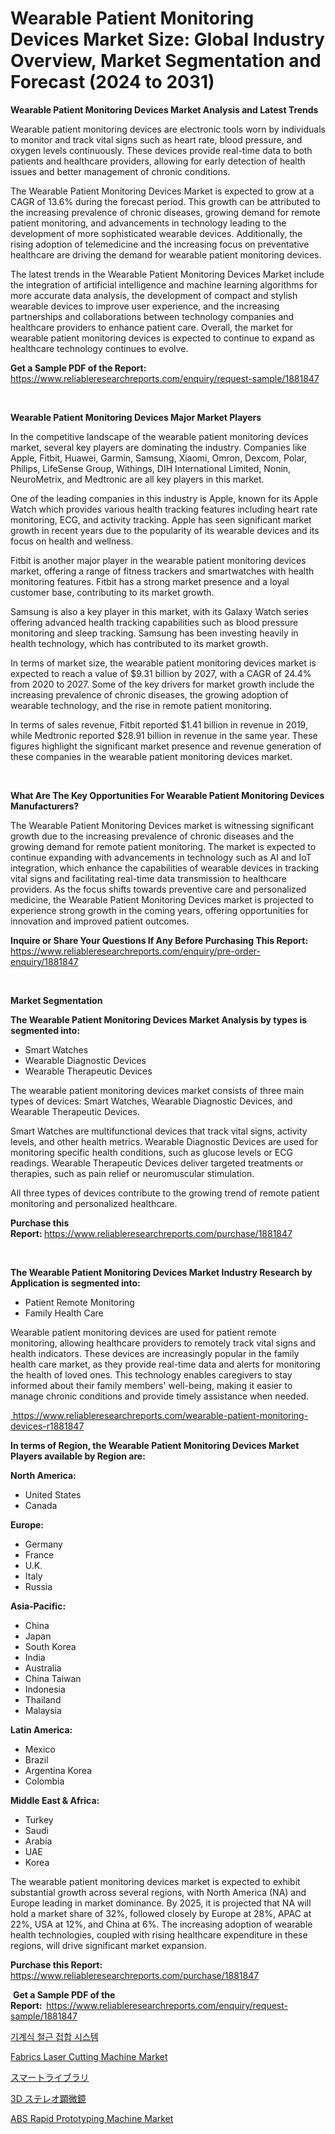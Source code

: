 <p><h1>Wearable Patient Monitoring Devices Market Size: Global Industry Overview, Market Segmentation and Forecast (2024 to 2031)</h1></p><p><strong>Wearable Patient Monitoring Devices Market Analysis and Latest Trends</strong></p>
<p><p>Wearable patient monitoring devices are electronic tools worn by individuals to monitor and track vital signs such as heart rate, blood pressure, and oxygen levels continuously. These devices provide real-time data to both patients and healthcare providers, allowing for early detection of health issues and better management of chronic conditions.</p><p>The Wearable Patient Monitoring Devices Market is expected to grow at a CAGR of 13.6% during the forecast period. This growth can be attributed to the increasing prevalence of chronic diseases, growing demand for remote patient monitoring, and advancements in technology leading to the development of more sophisticated wearable devices. Additionally, the rising adoption of telemedicine and the increasing focus on preventative healthcare are driving the demand for wearable patient monitoring devices.</p><p>The latest trends in the Wearable Patient Monitoring Devices Market include the integration of artificial intelligence and machine learning algorithms for more accurate data analysis, the development of compact and stylish wearable devices to improve user experience, and the increasing partnerships and collaborations between technology companies and healthcare providers to enhance patient care. Overall, the market for wearable patient monitoring devices is expected to continue to expand as healthcare technology continues to evolve.</p></p>
<p><strong>Get a Sample PDF of the Report:&nbsp;</strong> <a href="https://www.reliableresearchreports.com/enquiry/request-sample/1881847">https://www.reliableresearchreports.com/enquiry/request-sample/1881847</a></p>
<p>&nbsp;</p>
<p><strong>Wearable Patient Monitoring Devices Major Market Players</strong></p>
<p><p>In the competitive landscape of the wearable patient monitoring devices market, several key players are dominating the industry. Companies like Apple, Fitbit, Huawei, Garmin, Samsung, Xiaomi, Omron, Dexcom, Polar, Philips, LifeSense Group, Withings, DIH International Limited, Nonin, NeuroMetrix, and Medtronic are all key players in this market.</p><p>One of the leading companies in this industry is Apple, known for its Apple Watch which provides various health tracking features including heart rate monitoring, ECG, and activity tracking. Apple has seen significant market growth in recent years due to the popularity of its wearable devices and its focus on health and wellness.</p><p>Fitbit is another major player in the wearable patient monitoring devices market, offering a range of fitness trackers and smartwatches with health monitoring features. Fitbit has a strong market presence and a loyal customer base, contributing to its market growth.</p><p>Samsung is also a key player in this market, with its Galaxy Watch series offering advanced health tracking capabilities such as blood pressure monitoring and sleep tracking. Samsung has been investing heavily in health technology, which has contributed to its market growth.</p><p>In terms of market size, the wearable patient monitoring devices market is expected to reach a value of $9.31 billion by 2027, with a CAGR of 24.4% from 2020 to 2027. Some of the key drivers for market growth include the increasing prevalence of chronic diseases, the growing adoption of wearable technology, and the rise in remote patient monitoring.</p><p>In terms of sales revenue, Fitbit reported $1.41 billion in revenue in 2019, while Medtronic reported $28.91 billion in revenue in the same year. These figures highlight the significant market presence and revenue generation of these companies in the wearable patient monitoring devices market.</p></p>
<p>&nbsp;</p>
<p><strong>What Are The Key Opportunities For Wearable Patient Monitoring Devices Manufacturers?</strong></p>
<p><p>The Wearable Patient Monitoring Devices market is witnessing significant growth due to the increasing prevalence of chronic diseases and the growing demand for remote patient monitoring. The market is expected to continue expanding with advancements in technology such as AI and IoT integration, which enhance the capabilities of wearable devices in tracking vital signs and facilitating real-time data transmission to healthcare providers. As the focus shifts towards preventive care and personalized medicine, the Wearable Patient Monitoring Devices market is projected to experience strong growth in the coming years, offering opportunities for innovation and improved patient outcomes.</p></p>
<p><strong>Inquire or Share Your Questions If Any Before Purchasing This Report:</strong> <a href="https://www.reliableresearchreports.com/enquiry/pre-order-enquiry/1881847">https://www.reliableresearchreports.com/enquiry/pre-order-enquiry/1881847</a></p>
<p>&nbsp;</p>
<p><strong>Market Segmentation</strong></p>
<p><strong>The Wearable Patient Monitoring Devices Market Analysis by types is segmented into:</strong></p>
<p><ul><li>Smart Watches</li><li>Wearable Diagnostic Devices</li><li>Wearable Therapeutic Devices</li></ul></p>
<p><p>The wearable patient monitoring devices market consists of three main types of devices: Smart Watches, Wearable Diagnostic Devices, and Wearable Therapeutic Devices.</p><p>Smart Watches are multifunctional devices that track vital signs, activity levels, and other health metrics. Wearable Diagnostic Devices are used for monitoring specific health conditions, such as glucose levels or ECG readings. Wearable Therapeutic Devices deliver targeted treatments or therapies, such as pain relief or neuromuscular stimulation.</p><p>All three types of devices contribute to the growing trend of remote patient monitoring and personalized healthcare.</p></p>
<p><strong>Purchase this Report:&nbsp;</strong><a href="https://www.reliableresearchreports.com/purchase/1881847">https://www.reliableresearchreports.com/purchase/1881847</a></p>
<p>&nbsp;</p>
<p><strong>The Wearable Patient Monitoring Devices Market Industry Research by Application is segmented into:</strong></p>
<p><ul><li>Patient Remote Monitoring</li><li>Family Health Care</li></ul></p>
<p><p>Wearable patient monitoring devices are used for patient remote monitoring, allowing healthcare providers to remotely track vital signs and health indicators. These devices are increasingly popular in the family health care market, as they provide real-time data and alerts for monitoring the health of loved ones. This technology enables caregivers to stay informed about their family members' well-being, making it easier to manage chronic conditions and provide timely assistance when needed.</p></p>
<p><a href="https://www.reliableresearchreports.com/wearable-patient-monitoring-devices-r1881847">&nbsp;https://www.reliableresearchreports.com/wearable-patient-monitoring-devices-r1881847</a></p>
<p><strong>In terms of Region, the Wearable Patient Monitoring Devices Market Players available by Region are:</strong></p>
<p>
    <p> <strong> North America: </strong>
        <ul>
            <li>United States</li>
            <li>Canada</li>
        </ul>
        </p> 
    <p> <strong> Europe: </strong>
        <ul>
            <li>Germany</li>
            <li>France</li>
            <li>U.K.</li>
            <li>Italy</li>
            <li>Russia</li>
        </ul>
        </p> 
    <p> <strong> Asia-Pacific: </strong>
        <ul>
            <li>China</li>
            <li>Japan</li>
            <li>South Korea</li>
            <li>India</li>
            <li>Australia</li>
            <li>China Taiwan</li>
            <li>Indonesia</li>
            <li>Thailand</li>
            <li>Malaysia</li>
        </ul>
        </p> 
    <p> <strong> Latin America: </strong>
        <ul>
            <li>Mexico</li>
            <li>Brazil</li>
            <li>Argentina Korea</li>
            <li>Colombia</li>
        </ul>
        </p> 
    <p> <strong> Middle East & Africa: </strong>
        <ul>
            <li>Turkey</li>
            <li>Saudi</li>
            <li>Arabia</li>
            <li>UAE</li>
            <li>Korea</li>
        </ul>
    </p>
    </p>
<p><p>The wearable patient monitoring devices market is expected to exhibit substantial growth across several regions, with North America (NA) and Europe leading in market dominance. By 2025, it is projected that NA will hold a market share of 32%, followed closely by Europe at 28%, APAC at 22%, USA at 12%, and China at 6%. The increasing adoption of wearable health technologies, coupled with rising healthcare expenditure in these regions, will drive significant market expansion.</p></p>
<p><strong>Purchase this Report: </strong><a href="https://www.reliableresearchreports.com/purchase/1881847">https://www.reliableresearchreports.com/purchase/1881847</a></p>
<p>&nbsp;<strong>Get a Sample PDF of the Report:&nbsp;&nbsp;</strong><a href="https://www.reliableresearchreports.com/enquiry/request-sample/1881847">https://www.reliableresearchreports.com/enquiry/request-sample/1881847</a></p>
<p><strong></strong></p>
<p><p><a href="https://medium.com/@carolynurton5656/%EA%B8%B0%EA%B3%84%EC%8B%9D-%EA%B0%95%EC%B2%A0%EC%9E%AC-%EC%B1%84%EC%9A%B0%EA%B8%B0-%EC%8B%9C%EC%8A%A4%ED%85%9C-%EC%8B%9C%EC%9E%A5-%EC%8B%9C%EC%9E%A5%EC%A0%90%EC%9C%A0%EC%9C%A8-%EC%8B%9C%EC%9E%A5%EB%8F%99%ED%96%A5-%EB%B0%8F-%EB%AF%B8%EB%9E%98-%EC%84%B1%EC%9E%A5-%ED%83%90%EC%83%89-2c308617f41e">기계식 철근 접합 시스템</a></p><p><a href="https://www.linkedin.com/pulse/fabrics-laser-cutting-machine-market-analysis-its-cagr-segmentation-ysw1e?trackingId=UWEMulgAC0NNWk0p0rzdvg%3D%3D">Fabrics Laser Cutting Machine Market</a></p><p><a href="https://medium.com/@lawrencewatkins654/%E3%82%B9%E3%83%9E%E3%83%BC%E3%83%88%E5%9B%B3%E6%9B%B8%E9%A4%A8%E5%B8%82%E5%A0%B4-%E5%B8%82%E5%A0%B4%E3%82%B7%E3%82%A7%E3%82%A2-%E5%B8%82%E5%A0%B4%E5%8B%95%E5%90%91-%E5%B0%86%E6%9D%A5%E3%81%AE%E6%88%90%E9%95%B7%E3%82%92%E6%8E%A2%E3%82%8B-b9f6ec985db2">スマートライブラリ</a></p><p><a href="https://medium.com/@bertramveum2023/3d%E3%82%B9%E3%83%86%E3%83%AC%E3%82%AA%E9%A1%95%E5%BE%AE%E9%8F%A1%E5%B8%82%E5%A0%B4%E3%83%AC%E3%83%9D%E3%83%BC%E3%83%88%E3%81%8C-%E3%81%93%E3%81%AE%E5%B8%82%E5%A0%B4%E3%81%AE%E6%9C%80%E6%96%B0%E3%83%88%E3%83%AC%E3%83%B3%E3%83%89%E3%82%84%E6%88%90%E9%95%B7%E6%A9%9F%E4%BC%9A%E3%82%92%E6%98%8E%E3%82%89%E3%81%8B%E3%81%AB%E3%81%97%E3%81%BE%E3%81%99-4af12e606c56">3D ステレオ顕微鏡</a></p><p><a href="https://www.linkedin.com/pulse/abs-rapid-prototyping-machine-market-analysis-its-cagr-segmentation-jomge?trackingId=UNf5DM0rb%2FGk8sA0kbL%2BGQ%3D%3D">ABS Rapid Prototyping Machine Market</a></p></p>
